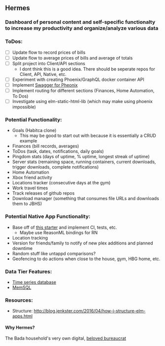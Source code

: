 ## Hermes
### Dashboard of personal content and self-specific functionalty to increase my productivity and organize/analyze various data

### ToDos:
- [ ] Update flow to record prices of bills
- [ ] Update flow to average prices of bills and average of totals
- [ ] Split project into Client/API sections
  * I dont think this is a good idea. There should be seperate repos for Client, API, Native, etc.
- [ ] Experiment with creating Phoenix/GraphQL docker container API
- [ ] Implement [Swagger for Pheonix](https://github.com/xerions/phoenix_swagger)
- [ ] Implement routing for different sections (Finances, Home Automation, To Dos)
- [ ] Investigate using  elm-static-html-lib (which may make using phoenix impossible)

### Potential Functionality:
* Goals (Habitca clone)
  * This may be good to start out with because it is essentially a CRUD example
* Finances (bill records, averages)
* ToDos (task, dates, notifications, daily goals)
* Pingdom stats (days of uptime, % uptime, longest streak of uptime)
* Server stats (remaining space, running containers, current downloads, trigger downloads, complete notifications)
* Home Automation
* Xbox friend activity
* Locations tracker (consecutive days at the gym)
* Work travel times
* Track releases of github repos
* Download manager (something that consumes file URLs and downloads them to JBHS)

### Potential Native App Functionality:
* Base off of [this starter](https://github.com/ueno-llc/react-native-starter) and implement CI, tests, etc.
  * Maybe use ReasonML bindings for RN
* Location tracking
* Version for friends/family to notify of new plex additions and planned downtime
* Random stuff like untappd comparisons?
* Geofencing to do actions when close to the house, gym, HBG home, etc.

### Data Tier Features:
* [Time series database](https://github.com/influxdata/influxdb)
* [MemSQL](https://www.memsql.com/)

### Resources:
* Structure: http://blog.jenkster.com/2016/04/how-i-structure-elm-apps.html

#### Why Hermes?
The Bada household's very own digital, [beloved bureaucrat](https://en.wikipedia.org/wiki/Hermes_Conrad)
